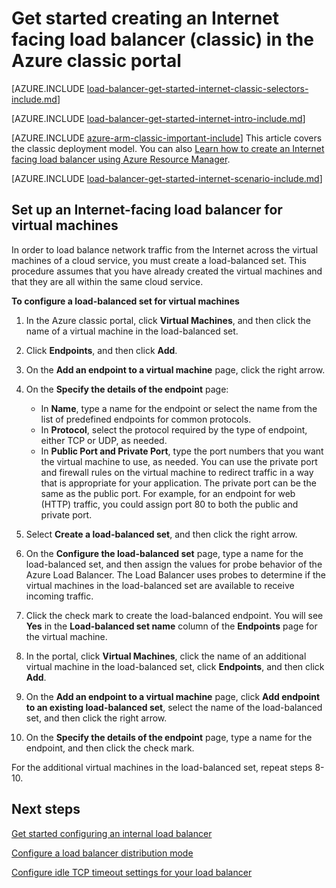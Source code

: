
<properties
   pageTitle="Get started creating an Internet facing load balancer in classic deployment model using the Azure classic portal | Microsoft Azure"
   description="Learn how to create an Internet facing load balancer in classic deployment model using the Azure classic portal"
   services="load-balancer"
   documentationCenter="na"
   authors="sdwheeler"
   manager="carmonm"
   editor=""
   tags="azure-service-management"
/>
<tags
   ms.service="load-balancer"
   ms.devlang="na"
   ms.topic="article"
   ms.tgt_pltfrm="na"
   ms.workload="infrastructure-services"
   ms.date="08/31/2016"
   ms.author="sewhee" />

# Get started creating an Internet facing load balancer (classic) in the Azure classic portal

[AZURE.INCLUDE [load-balancer-get-started-internet-classic-selectors-include.md](../../includes/load-balancer-get-started-internet-classic-selectors-include.md)]

[AZURE.INCLUDE [load-balancer-get-started-internet-intro-include.md](../../includes/load-balancer-get-started-internet-intro-include.md)]

[AZURE.INCLUDE [azure-arm-classic-important-include](../../includes/azure-arm-classic-important-include.md)] This article covers the classic deployment model. You can also [Learn how to create an Internet facing load balancer using Azure Resource Manager](load-balancer-get-started-internet-arm-ps.md).

[AZURE.INCLUDE [load-balancer-get-started-internet-scenario-include.md](../../includes/load-balancer-get-started-internet-scenario-include.md)]


## Set up an Internet-facing load balancer for virtual machines

In order to load balance network traffic from the Internet across the virtual machines of a cloud service, you must create a load-balanced set. This procedure assumes that you have already created the virtual machines and that they are all within the same cloud service.

**To configure a load-balanced set for virtual machines**

1. In the Azure classic portal, click **Virtual Machines**, and then click the name of a virtual machine in the load-balanced set.

2. Click **Endpoints**, and then click **Add**.

3. On the **Add an endpoint to a virtual machine** page, click the right arrow.

4. On the **Specify the details of the endpoint** page:

    * In **Name**, type a name for the endpoint or select the name from the list of predefined endpoints for common protocols.
    * In **Protocol**, select the protocol required by the type of endpoint, either TCP or UDP, as needed.
    * In **Public Port and Private Port**, type the port numbers that you want the virtual machine to use, as needed. You can use the private port and firewall rules on the virtual machine to redirect traffic in a way that is appropriate for your application. The private port can be the same as the public port. For example, for an endpoint for web (HTTP) traffic, you could assign port 80 to both the public and private port.

5. Select **Create a load-balanced set**, and then click the right arrow.

6. On the **Configure the load-balanced set** page, type a name for the load-balanced set, and then assign the values for probe behavior of the Azure Load Balancer. The Load Balancer uses probes to determine if the virtual machines in the load-balanced set are available to receive incoming traffic.

7. Click the check mark to create the load-balanced endpoint. You will see **Yes** in the **Load-balanced set name** column of the **Endpoints** page for the virtual machine.

8. In the portal, click **Virtual Machines**, click the name of an additional virtual machine in the load-balanced set, click **Endpoints**, and then click **Add**.

9. On the **Add an endpoint to a virtual machine** page, click **Add endpoint to an existing load-balanced set**, select the name of the load-balanced set, and then click the right arrow.

10. On the **Specify the details of the endpoint** page, type a name for the endpoint, and then click the check mark.

For the additional virtual machines in the load-balanced set, repeat steps 8-10.



## Next steps

[Get started configuring an internal load balancer](load-balancer-get-started-ilb-arm-ps.md)

[Configure a load balancer distribution mode](load-balancer-distribution-mode.md)

[Configure idle TCP timeout settings for your load balancer](load-balancer-tcp-idle-timeout.md)

